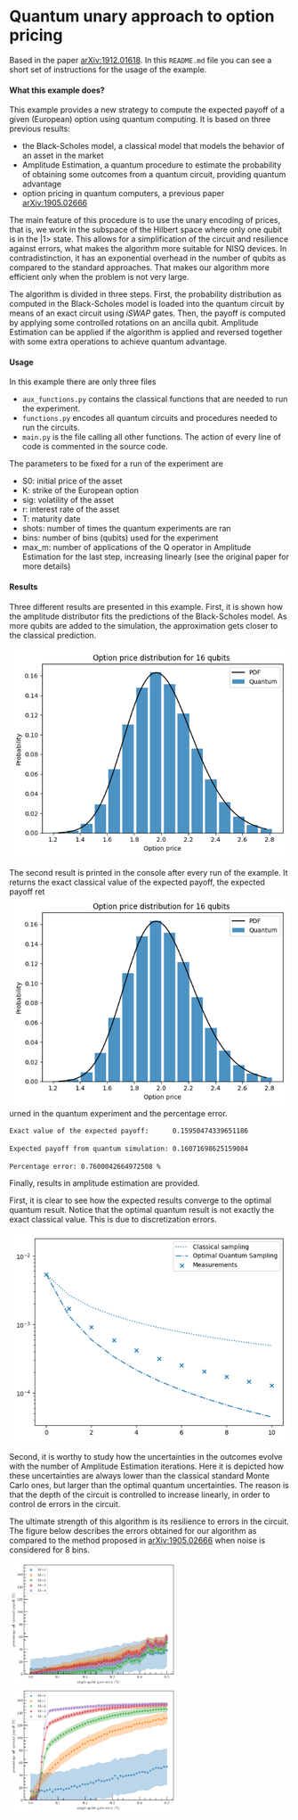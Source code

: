 # Quantum unary approach to option pricing

Based in the paper [arXiv:1912.01618](https://arxiv.org/abs/1912.01618). In this `README.md` file you can see a short
set of instructions for the usage of the example. 

#### What this example does?

This example provides a new strategy to compute the expected payoff of a given (European) option using quantum computing. 
It is based on three previous results:
- the Black-Scholes model, a classical model that models the behavior of an asset in the market
- Amplitude Estimation, a quantum procedure to estimate the probability of obtaining some outcomes from a quantum circuit,
providing quantum advantage
- option pricing in quantum computers, a previous paper [arXiv:1905.02666](https://arxiv.org/abs/1905.02666)

The main feature of this procedure is to use the unary encoding of prices, that is, we work in the subspace of the 
Hilbert space where only one qubit is in the |1> state. This allows for a simplification of the circuit and resilience 
against errors, what makes the algorithm more suitable for NISQ devices. In contradistinction, it has an exponential 
overhead in the number of qubits as compared to the standard approaches. That makes our algorithm more efficient only when the problem is not 
very large.

The algorithm is divided in three steps. First, the probability distribution as computed in the Black-Scholes model is 
loaded into the quantum circuit by means of an exact circuit using *iSWAP* gates. Then, the payoff is computed by applying
some controlled rotations on an ancilla qubit. Amplitude Estimation can be applied if the algorithm is applied and reversed
together with some extra operations to achieve quantum advantage. 

#### Usage
In this example there are only three files
- `aux_functions.py` contains the classical functions that are needed to run the experiment.
- `functions.py` encodes all quantum circuits and procedures needed to run the circuits.
- `main.py` is the file calling all other functions. The action of every line of code is commented in the source code. 

The parameters to be fixed for a run of the experiment are
- S0: initial price of the asset
- K: strike of the European option
- sig: volatility of the asset
- r: interest rate of the asset
- T: maturity date
- shots: number of times the quantum experiments are ran
- bins: number of bins (qubits) used for the experiment
- max_m: number of applications of the Q operator in Amplitude Estimation for the last step, increasing linearly (see 
the original paper for more details)

#### Results

Three different results are presented in this example. First, it is shown how the amplitude distributor fits the predictions
of the Black-Scholes model. As more qubits are added to the simulation, the approximation gets closer to the classical prediction.
 
<img src="Probability_distribution.png" width="510px">

The second result is printed in the console after every run of the example. It returns the exact classical value of the 
expected payoff, the expected payoff ret<img src="Probability_distribution.png" width="510px">urned in the quantum experiment and the percentage error. 
```
Exact value of the expected payoff:      0.15950474339651186

Expected payoff from quantum simulation: 0.16071698625159084

Percentage error: 0.7600042664972508 %
```

Finally, results in amplitude estimation are provided. 

First, it is clear to see how the expected results converge to the 
optimal quantum result. Notice that the optimal quantum result is not exactly the exact classical value. This is due to 
discretization errors. 

<img src="Amplitude_Estimation_Uncertainties.png" width="510px">

Second, it is worthy to study how the uncertainties in the outcomes evolve with the number of Amplitude Estimation 
iterations. Here it is depicted how these uncertainties are always lower than the classical standard Monte Carlo ones, but
larger than the optimal quantum uncertainties. The reason is that the depth of the circuit is controlled to increase
linearly, in order to control de errors in the circuit. 

The ultimate strength of this algorithm is its resilience to errors in the circuit. The figure below describes the errors
obtained for our algorithm as compared to the method proposed in [arXiv:1905.02666](https://arxiv.org/abs/1905.02666)
when noise is considered for 8 bins. 

<img src="unary_AE.png" width="300px"> <img src="binary_AE.png" width="300px">
